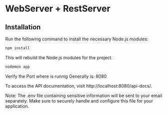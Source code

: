 # WebServer + RestServer

## Installation

Run the following command to install the necessary Node.js modules:

```bash
npm install
```
This will rebuild the Node.js modules for the project.

```bash
nodemon app
```

Verify the Port where is runnig
Generally is: 8080

To access the API documentation, visit http://localhost:8080/api-docs/.


Note:
The .env file containing sensitive information will be sent to your email separately. Make sure to securely handle and configure this file for your application.
